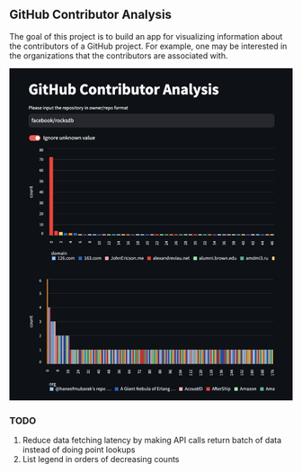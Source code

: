 ## GitHub Contributor Analysis

The goal of this project is to build an app for visualizing information about the contributors of a GitHub project. For example, one may be interested in the organizations that the contributors are associated with.

![demo](/assets/demo.png)

### TODO

1. Reduce data fetching latency by making API calls return batch of data instead of doing point lookups
2. List legend in orders of decreasing counts